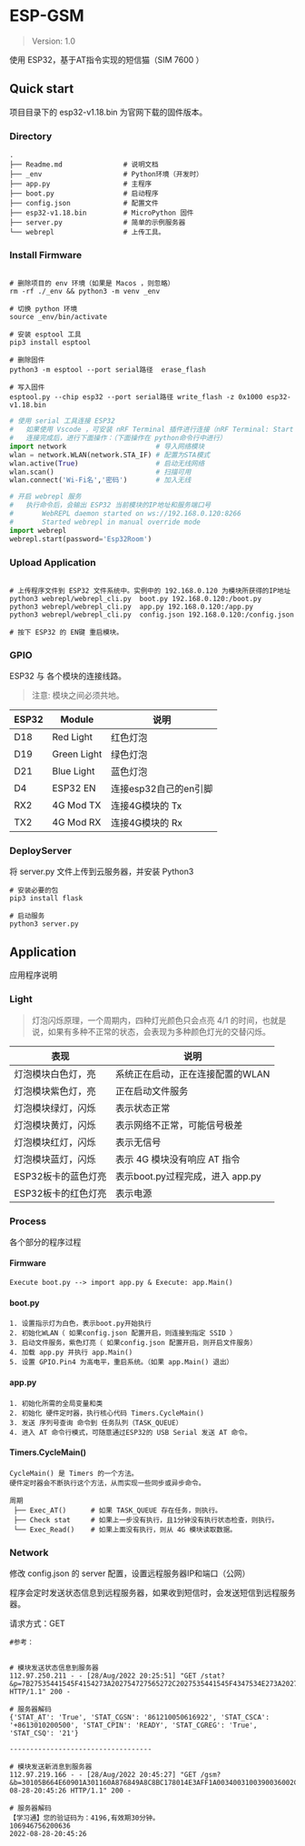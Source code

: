# ESP-GSM

>Version: 1.0

使用 ESP32，基于AT指令实现的短信猫（SIM 7600 ）

## Quick start

项目目录下的 esp32-v1.18.bin 为官网下载的固件版本。

### Directory

```
.
├── Readme.md               # 说明文档
├── _env                    # Python环境（开发时）
├── app.py                  # 主程序
├── boot.py                 # 启动程序
├── config.json             # 配置文件
├── esp32-v1.18.bin         # MicroPython 固件
├── server.py               # 简单的示例服务器
└── webrepl                 # 上传工具。
```

### Install Firmware
```shell

# 删除项目的 env 环境（如果是 Macos ，则忽略）
rm -rf ./_env && python3 -m venv _env

# 切换 python 环境
source _env/bin/activate 

# 安装 esptool 工具
pip3 install esptool

# 删除固件
python3 -m esptool --port serial路径  erase_flash

# 写入固件
esptool.py --chip esp32 --port serial路径 write_flash -z 0x1000 esp32-v1.18.bin
```
```python
# 使用 serial 工具连接 ESP32 
#   如果使用 Vscode ，可安装 nRF Terminal 插件进行连接（nRF Terminal: Start terminal）
#   连接完成后，进行下面操作：（下面操作在 python命令行中进行）
import network                      # 导入网络模块
wlan = network.WLAN(network.STA_IF) # 配置为STA模式
wlan.active(True)                   # 启动无线网络
wlan.scan()                         # 扫描可用
wlan.connect('Wi-Fi名','密码')       # 加入无线

# 开启 webrepl 服务
#   执行命令后，会输出 ESP32 当前模块的IP地址和服务端口号
#       WebREPL daemon started on ws://192.168.0.120:8266
#       Started webrepl in manual override mode
import webrepl
webrepl.start(password='Esp32Room')


```

### Upload Application

```shell

# 上传程序文件到 ESP32 文件系统中。实例中的 192.168.0.120 为模块所获得的IP地址
python3 webrepl/webrepl_cli.py  boot.py 192.168.0.120:/boot.py 
python3 webrepl/webrepl_cli.py  app.py 192.168.0.120:/app.py
python3 webrepl/webrepl_cli.py  config.json 192.168.0.120:/config.json

# 按下 ESP32 的 EN键 重启模块。
```



### GPIO

ESP32 与 各个模块的连接线路。
> 注意: 模块之间必须共地。

| ESP32    | Module       | 说明                 |
|----------|--------------|---------------------|
| D18      | Red Light    | 红色灯泡             |
| D19      | Green Light  | 绿色灯泡             |
| D21      | Blue Light   | 蓝色灯泡             |
| D4       | ESP32 EN     | 连接esp32自己的en引脚 |
| RX2      | 4G Mod TX    | 连接4G模块的 Tx      |
| TX2      | 4G Mod RX    | 连接4G模块的 Rx      |



### DeployServer

将 server.py 文件上传到云服务器，并安装 Python3

```
# 安装必要的包
pip3 install flask

# 启动服务
python3 server.py 
```


## Application 

应用程序说明

### Light

> 灯泡闪烁原理，一个周期内，四种灯光颜色只会点亮 4/1 的时间，也就是说，如果有多种不正常的状态，会表现为多种颜色灯光的交替闪烁。

| 表现               | 说明                            |
|-------------------|---------------------------------|
| 灯泡模块白色灯，亮   | 系统正在启动，正在连接配置的WLAN     |
| 灯泡模块紫色灯，亮   | 正在启动文件服务                  |
| 灯泡模块绿灯，闪烁   | 表示状态正常                      |
| 灯泡模块黄灯，闪烁   | 表示网络不正常，可能信号极差        |
| 灯泡模块红灯，闪烁   | 表示无信号                       |
| 灯泡模块蓝灯，闪烁   | 表示 4G 模块没有响应 AT 指令       |
| ESP32板卡的蓝色灯亮 | 表示boot.py过程完成，进入 app.py   |
| ESP32板卡的红色灯亮 | 表示电源                         |


### Process

各个部分的程序过程

#### Firmware

    Execute boot.py --> import app.py & Execute: app.Main()

#### boot.py

    1. 设置指示灯为白色，表示boot.py开始执行
    2. 初始化WLAN（ 如果config.json 配置开启，则连接到指定 SSID ）
    3. 启动文件服务，紫色灯亮（ 如果config.json 配置开启，则开启文件服务）
    4. 加载 app.py 并执行 app.Main()
    5. 设置 GPIO.Pin4 为高电平，重启系统。（如果 app.Main() 退出）

#### app.py

    1. 初始化所需的全局变量和类
    2. 初始化 硬件定时器，执行核心代码 Timers.CycleMain()
    3. 发送 序列号查询 命令到 任务队列（TASK_QUEUE）
    4. 进入 AT 命令行模式，可随意通过ESP32的 USB Serial 发送 AT 命令。

#### Timers.CycleMain()

```
CycleMain() 是 Timers 的一个方法。
硬件定时器会不断执行这个方法，从而实现一些同步或异步命令。

周期
 ├── Exec_AT()      # 如果 TASK_QUEUE 存在任务，则执行。
 ├── Check stat     # 如果上一步没有执行，且1分钟没有执行状态检查，则执行。
 └── Exec_Read()    # 如果上面没有执行，则从 4G 模块读取数据。
```





### Network

修改 config.json 的 server 配置，设置远程服务器IP和端口（公网）

程序会定时发送状态信息到远程服务器，如果收到短信时，会发送短信到远程服务器。

请求方式：GET
```
#参考：


# 模块发送状态信息到服务器
112.97.250.211 - - [28/Aug/2022 20:25:51] "GET /stat?&p=7B27535441545F4154273A202754727565272C2027535441545F4347534E273A2027383631323130303530363136393232272C2027535441545F43534341273A20272B38363133303130323030353030272C2027535441545F4350494E273A20275245414459272C2027535441545F4347524547273A202754727565272C2027535441545F435351273A20273230277D HTTP/1.1" 200 -

# 服务器解码
{'STAT_AT': 'True', 'STAT_CGSN': '861210050616922', 'STAT_CSCA': '+8613010200500', 'STAT_CPIN': 'READY', 'STAT_CGREG': 'True', 'STAT_CSQ': '21'}

-----------------------------------

# 模块发送新消息到服务器
112.97.219.166 - - [28/Aug/2022 20:45:27] "GET /gsm?&b=30105B664E60901A301160A876849A8C8BC178014E3AFF1A0034003100390036002C67096548671F003300305206949F3002&s=106946756200636&d=2022-08-28-20:45:26 HTTP/1.1" 200 -

# 服务器解码
【学习通】您的验证码为：4196,有效期30分钟。
106946756200636
2022-08-28-20:45:26


```


### 


